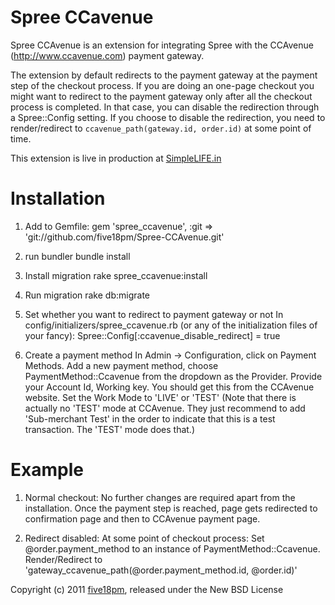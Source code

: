 Spree CCavenue
==============

Spree CCAvenue is an extension for integrating Spree with the CCAvenue (http://www.ccavenue.com) payment gateway.

The extension by default redirects to the payment gateway at the payment step of the checkout process. If you are
 doing an one-page checkout you might want to redirect to the payment gateway only after all the checkout process
 is completed. In that case, you can disable the redirection through a Spree::Config setting. If you choose to 
 disable the redirection, you need to render/redirect to `ccavenue_path(gateway.id, order.id)` at some point of 
 time.

This extension is live in production at [SimpleLIFE.in](https://www.simplelife.in/)

Installation
============

1. Add to Gemfile:
        gem 'spree_ccavenue', :git => 'git://github.com/five18pm/Spree-CCAvenue.git'

2. run bundler
        bundle install

3. Install migration
        rake spree_ccavenue:install

4. Run migration
        rake db:migrate

5. Set whether you want to redirect to payment gateway or not
        In config/initializers/spree_ccavenue.rb (or any of the initialization files of your fancy):
          Spree::Config[:ccavenue_disable_redirect] = true

6. Create a payment method
        In Admin -> Configuration, click on Payment Methods.
        Add a new payment method, choose PaymentMethod::Ccavenue from the dropdown as the Provider.
        Provide your Account Id, Working key. You should get this from the CCAvenue website.
        Set the Work Mode to 'LIVE' or 'TEST' (Note that there is actually no 'TEST' mode at CCAvenue. 
        They just recommend to add 'Sub-merchant Test' in the order to indicate that this is a test transaction. 
        The 'TEST' mode does that.)

Example
=======
1. Normal checkout:
        No further changes are required apart from the installation. Once the payment step is reached,
        page gets redirected to confirmation page and then to CCAvenue payment page.

2. Redirect disabled:
        At some point of checkout process:
            Set @order.payment_method to an instance of PaymentMethod::Ccavenue.
            Render/Redirect to 'gateway_ccavenue_path(@order.payment_method.id, @order.id)'

            
Copyright (c) 2011 [five18pm](https://github.com/five18pm), released under the New BSD License
